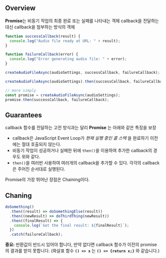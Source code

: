 ## Overview

**Promise**는 비동기 작업의 최종 완료 또는 실패를 나타내는 객체
callback을 전달하는 대신 callback을 첨부하는 방식의 객체

```js
function successCallback(result) {
  console.log("Audio file ready at URL: " + result);
}

function failureCallback(error) {
  console.log("Error generating audio file: " + error);
}

createAudioFileAsync(audioSettings, successCallback, failureCallback);
```

```js title:"Modern style"
createAudioFileAsync(audioSettings).then(successCallback, failureCallback);

// more simply 
const promise = createAudioFileAsync(audioSettings);
promise.then(successCallback, failureCallback);
```

## Guarantees

callback 함수를 전달하는 고전 방식과는 달리 **Promise** 는 아래와 같은 특징을 보장
 - callback은 JavaScript Event Loop가 *현재 실행 중인 콜 스택* 을 완료하기 이전에는 절대 호출되지 않는다.
 - 비동기 작업이 성공하거나 실패한 뒤에 `then()`을 이용하여 추가한 callback의 경우도 위와 같다.
 - `then()`을 여러번 사용하여 여러개의 callback을 추가할 수 있다. 각각의 callback은 주어진 순서대로 실행된다.

Promise의 가장 뛰어난 장점은 Chaining이다.

## Chaning


```js 
doSomething()
  .then((result) => doSomethingElse(result))
  .then((newResult) => doThirdThing(newResult))
  .then((finalResult) => {
    console.log(`Got the final result: ${finalResult}`);
  })
  .catch(failureCallback);
```

**중요:** 반환값이 반드시 있어야 합니다, 만약 없다면 callback 함수가 이전의 promise의 결과를 받지 못합니다. (화살표 함수 **`() => x`** 는 **`() => {return x;}`** 와 같습니다.)